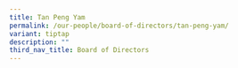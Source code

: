```yaml
---
title: Tan Peng Yam
permalink: /our-people/board-of-directors/tan-peng-yam/
variant: tiptap
description: ""
third_nav_title: Board of Directors
---
```

